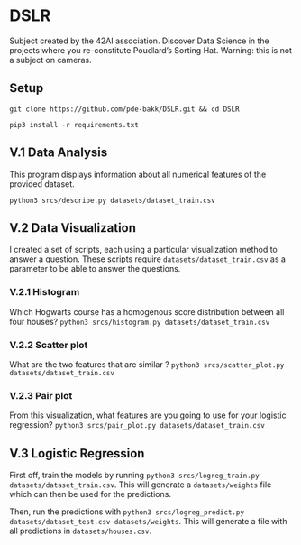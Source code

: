 # DSLR
 
Subject created by the 42AI association. Discover Data Science in the projects where you re-constitute Poudlard’s Sorting Hat. Warning: this is not a subject on cameras.

## Setup

`git clone https://github.com/pde-bakk/DSLR.git && cd DSLR`

`pip3 install -r requirements.txt`

## V.1 Data Analysis
This program displays information about all numerical features of the provided dataset.

`python3 srcs/describe.py datasets/dataset_train.csv`

## V.2 Data Visualization
I created a set of scripts, each using a particular visualization method to answer a question.
These scripts require `datasets/dataset_train.csv` as a parameter to be able to answer the questions.
### V.2.1 Histogram
Which Hogwarts course has a homogenous score distribution between all four houses?
`python3 srcs/histogram.py datasets/dataset_train.csv`

### V.2.2 Scatter plot
What are the two features that are similar ?
`python3 srcs/scatter_plot.py datasets/dataset_train.csv`

### V.2.3 Pair plot
From this visualization, what features are you going to use for your logistic regression?
`python3 srcs/pair_plot.py datasets/dataset_train.csv`

## V.3 Logistic Regression
First off, train the models by running `python3 srcs/logreg_train.py datasets/dataset_train.csv`.
This will generate a `datasets/weights` file which can then be used for the predictions.

Then, run the predictions with `python3 srcs/logreg_predict.py datasets/dataset_test.csv datasets/weights`.
This will generate a file with all predictions in `datasets/houses.csv`.
